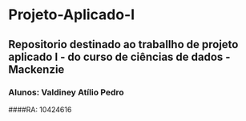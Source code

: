 # Projeto-Aplicado-I
## Repositorio destinado ao traballho de projeto aplicado I - do curso de ciências de dados - Mackenzie
### Alunos: Valdiney Atílio Pedro 
####RA: 10424616
